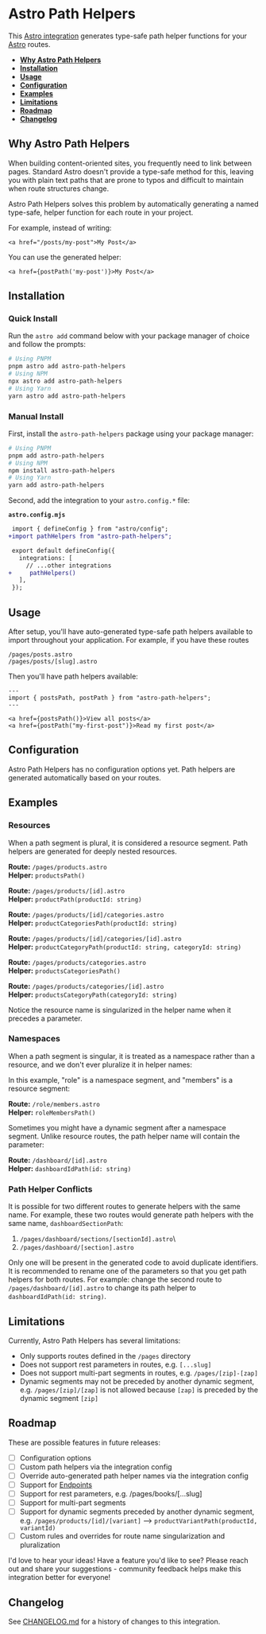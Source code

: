 # Astro Path Helpers

This [Astro integration](https://docs.astro.build/en/guides/integrations-guide/) generates type-safe path helper functions for your [Astro](https://astro.build/) routes.

- <strong>[Why Astro Path Helpers](#why-astro-path-helpers)</strong>
- <strong>[Installation](#installation)</strong>
- <strong>[Usage](#usage)</strong>
- <strong>[Configuration](#configuration)</strong>
- <strong>[Examples](#examples)</strong>
- <strong>[Limitations](#limitations)</strong>
- <strong>[Roadmap](#roadmap)</strong>
- <strong>[Changelog](#changelog)</strong>

## Why Astro Path Helpers

When building content-oriented sites, you frequently need to link between pages. Standard Astro doesn't provide a type-safe method for this, leaving you with plain text paths that are prone to typos and difficult to maintain when route structures change.

Astro Path Helpers solves this problem by automatically generating a named type-safe, helper function for each route in your project.

For example, instead of writing:
```astro
<a href="/posts/my-post">My Post</a>
```

You can use the generated helper:
```astro
<a href={postPath('my-post')}>My Post</a>
```

## Installation

### Quick Install

Run the `astro add` command below with your package manager of choice and follow the prompts:

```sh
# Using PNPM
pnpm astro add astro-path-helpers
# Using NPM
npx astro add astro-path-helpers
# Using Yarn
yarn astro add astro-path-helpers
```

### Manual Install

First, install the `astro-path-helpers` package using your package manager:

```sh
# Using PNPM
pnpm add astro-path-helpers
# Using NPM
npm install astro-path-helpers
# Using Yarn
yarn add astro-path-helpers
```

Second, add the integration to your `astro.config.*` file:

**`astro.config.mjs`**

```diff
 import { defineConfig } from "astro/config";
+import pathHelpers from "astro-path-helpers";

 export default defineConfig({
   integrations: [
     // ...other integrations
+     pathHelpers()
   ],
 });
```

## Usage

After setup, you'll have auto-generated type-safe path helpers available to import throughout your application. For example, if you have these routes

```
/pages/posts.astro
/pages/posts/[slug].astro
```

Then you'll have path helpers available:

```astro
---
import { postsPath, postPath } from "astro-path-helpers";
---

<a href={postsPath()}>View all posts</a>
<a href={postPath("my-first-post")}>Read my first post</a>
```


## Configuration

Astro Path Helpers has no configuration options yet. Path helpers are generated automatically based on your routes.


## Examples

### Resources

When a path segment is plural, it is considered a resource segment. Path helpers are generated for deeply nested resources.

**Route:** `/pages/products.astro`\
**Helper:** `productsPath()`

**Route:** `/pages/products/[id].astro`\
**Helper:** `productPath(productId: string)`

**Route:** `/pages/products/[id]/categories.astro`\
**Helper:** `productCategoriesPath(productId: string)`

**Route:** `/pages/products/[id]/categories/[id].astro`\
**Helper:** `productCategoryPath(productId: string, categoryId: string)`

**Route:** `/pages/products/categories.astro`\
**Helper:** `productsCategoriesPath()`

**Route:** `/pages/products/categories/[id].astro`\
**Helper:** `productsCategoryPath(categoryId: string)`

Notice the resource name is singularized in the helper name when it precedes a parameter.


### Namespaces

When a path segment is singular, it is treated as a namespace rather than a resource, and we don't ever pluralize it in helper names:

In this example, "role" is a namespace segment, and "members" is a resource segment:

**Route:** `/role/members.astro`\
**Helper:** `roleMembersPath()`

Sometimes you might have a dynamic segment after a namespace segment. Unlike resource routes, the path helper name will contain the parameter:

**Route:** `/dashboard/[id].astro`\
**Helper:** `dashboardIdPath(id: string)`

### Path Helper Conflicts

It is possible for two different routes to generate helpers with the same name. For example, these two routes would generate path helpers with the same name, `dashboardSectionPath`:

1. `/pages/dashboard/sections/[sectionId].astro`\
2. `/pages/dashboard/[section].astro`

Only one will be present in the generated code to avoid duplicate identifiers. It is recommended to rename one of the parameters so that you get path helpers for both routes. For example: change the second route to `/pages/dashboard/[id].astro` to change its path helper to `dashboardIdPath(id: string)`.


## Limitations

Currently, Astro Path Helpers has several limitations:

- Only supports routes defined in the `/pages` directory
- Does not support rest parameters in routes, e.g. `[...slug]`
- Does not support multi-part segments in routes, e.g. `/pages/[zip]-[zap]`
- Dynamic segments may not be preceded by another dynamic segment, e.g. `/pages/[zip]/[zap]` is not allowed because `[zap]` is preceded by the dynamic segment `[zip]`

## Roadmap

These are possible features in future releases:

- [ ] Configuration options
- [ ] Custom path helpers via the integration config
- [ ] Override auto-generated path helper names via the integration config
- [ ] Support for [Endpoints](https://docs.astro.build/en/guides/endpoints/#server-endpoints-api-routes)
- [ ] Support for rest parameters, e.g. /pages/books/[...slug]
- [ ] Support for multi-part segments
- [ ] Support for dynamic segments preceded by another dynamic segment, e.g. `/pages/products/[id]/[variant]` --> `productVariantPath(productId, variantId)`
- [ ] Custom rules and overrides for route name singularization and pluralization

I'd love to hear your ideas! Have a feature you'd like to see? Please reach out and share your suggestions - community feedback helps make this integration better for everyone!

## Changelog

See [CHANGELOG.md](CHANGELOG.md) for a history of changes to this integration.
